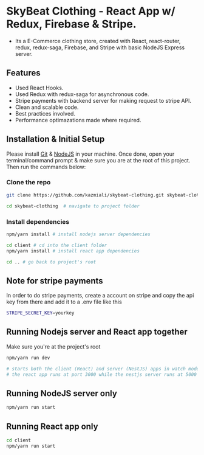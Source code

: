 # SkyBeat Clothing - React App w/ Redux, Firebase & Stripe.

- Its a E-Commerce clothing store, created with React, react-router, redux, redux-saga, Firebase, and Stripe with basic NodeJS Express server.

## Features

- Used React Hooks.
- Used Redux with redux-saga for asynchronous code.
- Stripe payments with backend server for making request to stripe API.
- Clean and scalable code.
- Best practices involved.
- Performance optimazations made where required.

## Installation & Initial Setup

Please install [Git](https://git-scm.com/downloads) & [NodeJS](https://nodejs.org/en/download/) in your machine. Once done, open your terminal/command prompt & make sure you are at the root of this project. Then run the commands below:

### Clone the repo

```bash
git clone https://github.com/kazmiali/skybeat-clothing.git skybeat-clothing  # clone the repository

cd skybeat-clothing  # navigate to project folder
```

### Install dependencies

```bash
npm/yarn install # install nodejs server dependencies

cd client # cd into the client folder
npm/yarn install # install react app dependencies

cd .. # go back to project's root
```

## Note for stripe payments

In order to do stripe payments, create a account on stripe and copy the api key from there and add it to a .env file like this

```bash
STRIPE_SECRET_KEY=yourkey
```

## Running Nodejs server and React app together

Make sure you're at the project's root

```bash
npm/yarn run dev

# starts both the client (React) and server (NestJS) apps in watch mode
# the react app runs at port 3000 while the nestjs server runs at 5000
```

## Running NodeJS server only

```bash
npm/yarn run start
```

## Running React app only

```bash
cd client
npm/yarn run start
```
